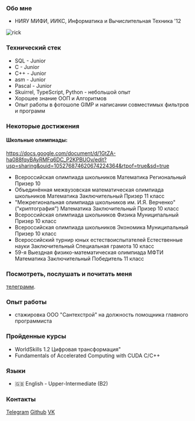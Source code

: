 ### Обо мне
- НИЯУ МИФИ, ИИКС, Информатика и Вычислительная Техника '12

![rick](https://github.com/drevesina51/images/blob/main/7b7F.gif)

### Технический стек
- SQL - Junior
- C - Junior
- С++ - Junior
- asm - Junior
- Pascal - Junior
- Skuirrel, TypeScript, Python - небольшой опыт
- Хорошее знание ООП и Алгоритмов
- Опыт работы в фотошопе GIMP и написании совместимых фильтров и программ

### Некоторые достижения
#### Школьные олимпиады:
https://docs.google.com/document/d/1GtZA-ha088fqyBAyRMFq6DC_P2KPBUOv/edit?usp=sharing&ouid=105276874620674224364&rtpof=true&sd=true
- Всероссийская олимпиада школьников	Математика	Региональный	Призер 10
- Объединённая межвузовская математическая олимпиада школьников	Математика	Заключительный	Призер 11 класс
- "Межрегиональная олимпиада школьников им. И.Я. Верченко" ("криптография")	Математика	Заключительный	Призер 10 класс
- Всероссийская олимпиада школьников	Физика	Муниципальный	Призер 10 класс
- Всероссийская олимпиада школьников	Экономика	Муниципальный	Призер 10 класс
- Всероссийский турнир юных естествоиспытателей	Естественные науки	Заключительный	Специальная грамота	10 класс
- 59-я Выездная физико-математическая олимпиада МФТИ	Математика	Заключительный	Победитель 11 класс


### Посмотреть, послушать и почитать меня
 [телеграмм](https://t.me/horny_sasan).

### Опыт работы
- стажировка ООО "Сантехстрой" на должность помощника главного программиста 
### Пройденные курсы
- WorldSkills 1.2 Цифровая трансформация"
- Fundamentals of Accelerated Computing with CUDA C/C++

### Языки
- :gb: English -  Upper-Intermediate (B2)

### Контакты
[Telegram](https://t.me/kaktus82)
[Github](https://github.com/drevesina51)
[VK](https://vk.com/imtheself)
